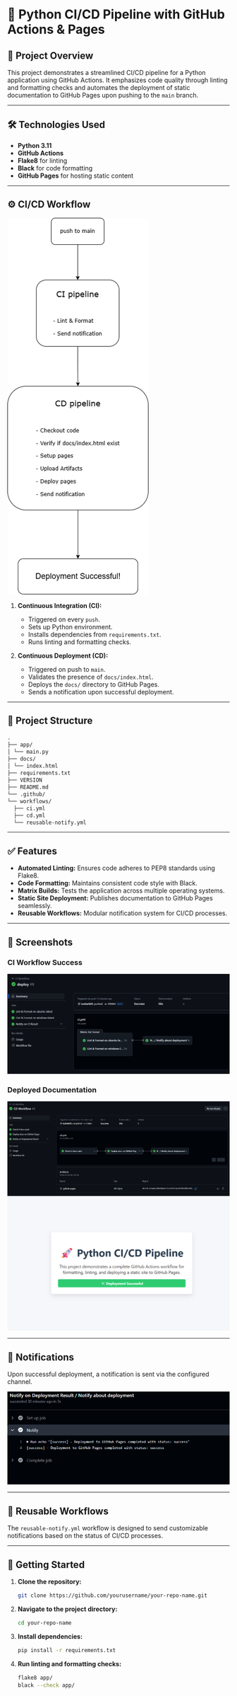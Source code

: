 # 🚀 Python CI/CD Pipeline with GitHub Actions & Pages

## 📌 Project Overview

This project demonstrates a streamlined CI/CD pipeline for a Python application using GitHub Actions. It emphasizes code quality through linting and formatting checks and automates the deployment of static documentation to GitHub Pages upon pushing to the `main` branch.

---

## 🛠️ Technologies Used

- **Python 3.11**
- **GitHub Actions**
- **Flake8** for linting
- **Black** for code formatting
- **GitHub Pages** for hosting static content

---

## ⚙️ CI/CD Workflow

![Workflow Diagram](./assets/flowchart.png)

1. **Continuous Integration (CI):**

   - Triggered on every `push`.
   - Sets up Python environment.
   - Installs dependencies from `requirements.txt`.
   - Runs linting and formatting checks.

2. **Continuous Deployment (CD):**
   - Triggered on push to `main`.
   - Validates the presence of `docs/index.html`.
   - Deploys the `docs/` directory to GitHub Pages.
   - Sends a notification upon successful deployment.

---

## 📁 Project Structure

```
.
├── app/
│ └── main.py
├── docs/
│ └── index.html
├── requirements.txt
├── VERSION
├── README.md
└── .github/
└── workflows/
  ├── ci.yml
  ├── cd.yml
  └── reusable-notify.yml
```

---

## ✅ Features

- **Automated Linting:** Ensures code adheres to PEP8 standards using Flake8.
- **Code Formatting:** Maintains consistent code style with Black.
- **Matrix Builds:** Tests the application across multiple operating systems.
- **Static Site Deployment:** Publishes documentation to GitHub Pages seamlessly.
- **Reusable Workflows:** Modular notification system for CI/CD processes.

---

## 📸 Screenshots

### CI Workflow Success

![CI Success](./assets/ci_success.png)

### Deployed Documentation

![Deployed Docs 1](./assets/cd_success_1.png)
![Deployed Docs 2](./assets/cd_success_2.png)

---

## 📢 Notifications

Upon successful deployment, a notification is sent via the configured channel.

![Notification Example](./assets/notify.png)

---

## 🧩 Reusable Workflows

The `reusable-notify.yml` workflow is designed to send customizable notifications based on the status of CI/CD processes.

---

## 🚀 Getting Started

1. **Clone the repository:**

   ```bash
   git clone https://github.com/yourusername/your-repo-name.git
   ```

2. **Navigate to the project directory:**

   ```bash
   cd your-repo-name
   ```

3. **Install dependencies:**

   ```bash
   pip install -r requirements.txt
   ```

4. **Run linting and formatting checks:**
   ```bash
   flake8 app/
   black --check app/
   ```
